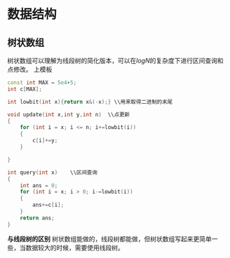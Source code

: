 # 数据结构

## 树状数组
树状数组可以理解为线段树的简化版本，可以在$logN$的复杂度下进行区间查询和点修改。
上模板
```c++
const int MAX = 5e4+5;
int c[MAX];

int lowbit(int x){return x&(-x);} \\用来取得二进制的末尾

void update(int x,int y,int n)  \\点更新
{
    for (int i = x; i <= n; i+=lowbit(i))
    {
        c[i]+=y;
    }

}

int query(int x)    \\区间查询
{
    int ans = 0;
    for (int i = x; i > 0; i-=lowbit(i))
    {
        ans+=c[i];
    }
    return ans;
}
```
**与线段树的区别**
树状数组能做的，线段树都能做，但树状数组写起来更简单一些，当数据较大的时候，需要使用线段树。